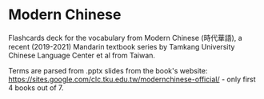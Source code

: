 # Modern Chinese

Flashcards deck for the vocabulary from Modern Chinese (時代華語), a recent (2019-2021) Mandarin textbook series by Tamkang University Chinese Language Center et al from Taiwan.

Terms are parsed from .pptx slides from the book's website: https://sites.google.com/clc.tku.edu.tw/modernchinese-official/ - only first 4 books out of 7.
